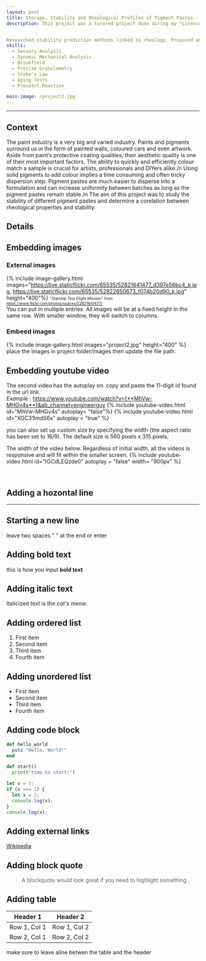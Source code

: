 ```yaml
---
layout: post
title: Storage, Stability and Rheological Profiles of Pigment Pastes - Correlation and Prediction Method
description: This project was a turored project done during my "Licence Professionnelle" in Castres. In partnership with Coloris, my team was tasked with determining the correlation between the stability and the rheological rharacteristics of pigment pastes.


Researched stability prediction methods linked to rheology. Proposed and implemented granulometry measurements in order to predict sedimentation. Ensured sensory analysis quality by creating and applying clear and precise protocols.
skills: 
  - Sensory Analysis
  - Dynamic Mechanical Analysis
  - Brookfield
  - Precise Granulometry 
  - Stoke's Law
  - Aging Tests
  - Procotol Reaction

main-image: /project2.jpg
---
```


---
## Context 
The paint industry is a very big and varied industry. Paints and pigments surround us in the form of painted walls, coloured cars and even artwork. Aside from paint’s protective coating qualities, their aesthetic quality is one of their most important factors. The ability to quickly and efficiently colour match a sample is crucial for artists, professionals and DIYers alike./n
Using solid pigments to add colour implies a time consuming and often tricky dispersion step. Pigment pastes are much easier to disperse into a formulation and can increase uniformity between batches as long as the pigment pastes remain stable./n
The aim of this project was to study the stability of different pigment pastes and determine a corelation between rheological properties and stability.
## Details 



## Embedding images 
### External images
{% include image-gallery.html images="https://live.staticflickr.com/65535/52821641477_d397e56bc4_k.jpg, https://live.staticflickr.com/65535/52822650673_f074b20d90_k.jpg" height="400"%}
<span style="font-size: 10px">"Starship Test Flight Mission" from https://www.flickr.com/photos/spacex/52821641477/</span>  
You can put in multiple entries. All images will be at a fixed height in the same row. With smaller window, they will switch to columns.  

### Embeed images
{% include image-gallery.html images="project2.jpg" height="400" %} 
place the images in project folder/images then update the file path.   


## Embedding youtube video
The second video has the autoplay on. copy and paste the 11-digit id found in the url link. <br>
*Example* : https://www.youtube.com/watch?v={**MhVw-MHGv4s**}&ab_channel=engineerguy
{% include youtube-video.html id="MhVw-MHGv4s" autoplay= "false"%}
{% include youtube-video.html id="XGC31lmdS6s" autoplay = "true" %}

you can also set up custom size by specifying the width (the aspect ratio has been set to 16/9). The default size is 560 pixels x 315 pixels.  

The width of the video below. Regardless of initial width, all the videos is responsive and will fit within the smaller screen.
{% include youtube-video.html id="tGCdLEQzde0" autoplay = "false" width= "900px" %}  

<br>

## Adding a hozontal line
---

## Starting a new line
leave two spaces "  " at the end or enter <br>

## Adding bold text
this is how you input **bold text**

## Adding italic text
Italicized text is the *cat's meow*.

## Adding ordered list
1. First item
2. Second item
3. Third item
4. Fourth item

## Adding unordered list
- First item
- Second item
- Third item
- Fourth item

## Adding code block
```ruby
def hello_world
  puts "Hello, World!"
end
```

```python
def start()
  print("time to start!")
```

```javascript
let x = 1;
if (x === 1) {
  let x = 2;
  console.log(x);
}
console.log(x);

```

## Adding external links
[Wikipedia](https://en.wikipedia.org)


## Adding block quote
> A blockquote would look great if you need to highlight something


## Adding table 

| Header 1 | Header 2 |
|----------|----------|
| Row 1, Col 1 | Row 1, Col 2 |
| Row 2, Col 1 | Row 2, Col 2 |

make sure to leave aline betwen the table and the header
